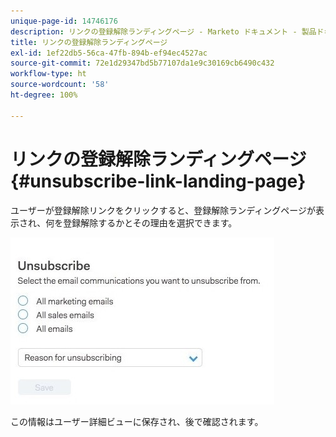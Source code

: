 ```yaml
---
unique-page-id: 14746176
description: リンクの登録解除ランディングページ - Marketo ドキュメント - 製品ドキュメント
title: リンクの登録解除ランディングページ
exl-id: 1ef22db5-56ca-47fb-894b-ef94ec4527ac
source-git-commit: 72e1d29347bd5b77107da1e9c30169cb6490c432
workflow-type: ht
source-wordcount: '58'
ht-degree: 100%

---
```


# リンクの登録解除ランディングページ {#unsubscribe-link-landing-page}

ユーザーが登録解除リンクをクリックすると、登録解除ランディングページが表示され、何を登録解除するかとその理由を選択できます。

![](assets/1.jpg)

この情報はユーザー詳細ビューに保存され、後で確認されます。
